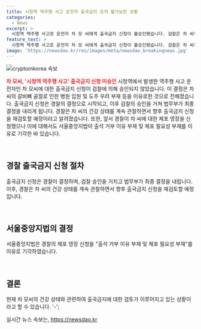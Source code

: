 ```yaml
---
title: 시청역 역주행 사고 운전자 출국금지 조처 불가능한 상황
categories:
  - News
excerpt: >
  시청역 역주행 사고로 운전자 차 모 씨에게 출국금지 신청이 불승인됐습니다. 검찰은 차 씨의 갈비뼈 골절로 병원에 입원 중이며 도주 우려가 없다는 이유로 불승인했습니다. 경찰은 건강 상태를 모니터링하고 나중에 출국금지를 다시 신청할 예정이라고 밝혔고, 체포 영장도 기각됐습니다. YTN 기사!
feature_text: >
  시청역 역주행 사고로 운전자 차 모 씨에게 출국금지 신청이 불승인됐습니다. 검찰은 차 씨의 갈비뼈 골절로 병원에 입원 중이며 도주 우려가 없다는 이유로 불승인했습니다. 경찰은 건강 상태를 모니터링하고 나중에 출국금지를 다시 신청할 예정이라고 밝혔고, 체포 영장도 기각됐습니다. YTN 기사!
image: 'https://newsdao.kr/res/images/meta/newsdao_breakingnews.jpg'
---
```


<p><img src="https://newsdao.kr/res/images/meta/newsdao_breakingnews.jpg" alt="cryptoinkorea 속보" /></p>

<p><b><span style="color: #ee2323;">차 모씨, '시청역 역주행 사고' 출국금지 신청 미승인</span></b>
시청역에서 발생한 역주행 사고 운전자인 차 모씨에 대한 출국금지 신청이 검찰에 의해 승인되지 않았습니다. 이 결정은 차 씨의 갈비뼈 골절로 인한 병원 입원 및 도주 우려 부재 등을 이유로한 것으로 전해졌습니다. 출국금지 신청은 경찰의 결정으로 시작되고, 이후 검찰의 승인을 거쳐 법무부가 최종 결정을 내리게 됩니다. 경찰은 차 씨의 건강 상태를 계속 관찰하면서 향후 출국금지 신청을 재검토할 예정이라고 알려졌습니다. 또한, 앞서 경찰이 차 씨에 대한 체포 영장을 신청했으나 이에 대해서도 서울중앙지법이 출석 거부 이유 부재 및 체포 필요성 부재를 이유로 기각한 바 있습니다.</p>

<p data-ke-size="size16">&nbsp;</p>

<h2 data-ke-size="size26">경찰 출국금지 신청 절차</h2>

<p>출국금지 신청은 경찰이 결정하며, 검찰 승인을 거치고 법무부가 최종 결정을 내립니다. 이후, 경찰은 차 씨의 건강 상태를 계속 관찰하면서 향후 출국금지 신청을 재검토할 예정입니다.</p>

<p data-ke-size="size16">&nbsp;</p>

<h2 data-ke-size="size26">서울중앙지법의 결정</h2>

<p>서울중앙지법은 경찰의 체포 영장 신청을 "출석 거부 이유 부재 및 체포 필요성 부재"를 이유로 기각하였습니다.</p>

<p data-ke-size="size16">&nbsp;</p>

<h2 data-ke-size="size26">결론</h2>

<p>현재 차 모씨의 건강 상태와 관련하여 출국금지에 대한 검토가 이루어지고 있는 상황이라고 할 수 있습니다. '-';</p>
실시간 뉴스 속보는, <a href="https://newsdao.kr" rel="dofollow">https://newsdao.kr</a>


